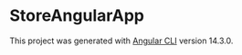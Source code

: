 # StoreAngularApp

This project was generated with [Angular CLI](https://github.com/angular/angular-cli) version 14.3.0.
